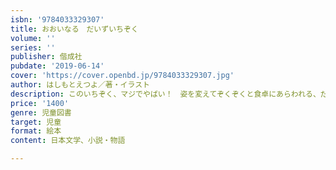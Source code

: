 ```yaml
---
isbn: '9784033329307'
title: おおいなる　だいずいちぞく
volume: ''
series: ''
publisher: 偕成社
pubdate: '2019-06-14'
cover: 'https://cover.openbd.jp/9784033329307.jpg'
author: はしもとえつよ／著・イラスト
description: このいちぞく、マジでやばい！　姿を変えてぞくぞくと食卓にあらわれる、だいずいちぞくの謎がいまあかされる！笑えて楽しい絵本。
price: '1400'
genre: 児童図書
target: 児童
format: 絵本
content: 日本文学、小説・物語

---
```

